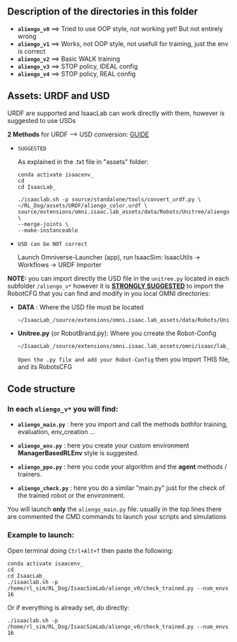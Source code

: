 ## Description of the directories in this folder

- **`aliengo_v0`** ==> Tried to use OOP style, not working yet! But not entirely wrong
- **`aliengo_v1`** ==> Works, not OOP style, not usefull for training, just the env is correct
- **`aliengo_v2`** ==> Basic WALK training
- **`aliengo_v3`** ==> STOP policy, IDEAL config
- **`aliengo_v4`** ==> STOP policy, REAL config 

## Assets: URDF and USD
URDF are supported and IsaacLab can work directly with them, however is suggested to use USDs

**2 Methods** for URDF --> USD conversion: [GUIDE](https://isaac-sim.github.io/IsaacLab/source/how-to/import_new_asset.html)
- `SUGGESTED` 

    As explained in the .txt file in "assets" folder:
    ```
    conda activate isaacenv_
    cd 
    cd IsaacLab_

    ./isaaclab.sh -p source/standalone/tools/convert_urdf.py \
    ~/RL_Dog/assets/URDF/aliengo_color.urdf \
    source/extensions/omni.isaac.lab_assets/data/Robots/Unitree/aliengo_color.usd \
    --merge-joints \
    --make-instanceable
    ```
- `USD can be NOT correct` 

    Launch Omniverse-Launcher (app), run IsaacSim: IsaacUtils -> Workflows -> URDF Importer

**NOTE:** you can import directly the USD file in the `unitree.py` located in each subfolder `/aliengo_v*`
however it is <u>**STRONGLY SUGGESTED**</u> to import the RobotCFG that you can find and modify in you local OMNI directories:

- **DATA** : Where the USD file must be located
    ```
    ~/IsaacLab_/source/extensions/omni.isaac.lab_assets/data/Robots/Unitree
    ```

- **Unitree.py** (or RobotBrand.py): Where you crreate the Robot-Config
    ```
    ~/IsaacLab_/source/extensions/omni.isaac.lab_assets/omni/isaac/lab_assets/unitree.py
    ```

    `Open the .py file and add your Robot-Config` then you import THIS file, and its RobotsCFG

## Code structure

### In each `aliengo_v*` you will find:
- **`aliengo_main.py`** : here you import and call the methods bothfor training, evaluation, env_creation ...

- **`aliengo_env.py`** : here you create your custom environment **ManagerBasedRLEnv** style is suggested.

- **`aliengo_ppo.py`** : here you code your algorithm and the **agent** methods / trainers.

- **`aliengo_check.py`** : here you do a similar "main.py" just for the check of the trained robot or the environment.

You will launch **only** the `aliengo_main.py` file: usually in the top lines there are commented the CMD commands to launch your scripts and simulations

### Example to launch: 
Open terminal doing `Ctrl+Alt+T` then paste the following:
```
conda activate isaacenv_
cd
cd IsaacLab_
./isaaclab.sh -p /home/rl_sim/RL_Dog/IsaacSimLab/aliengo_v0/check_trained.py --num_envs 16
```
Or if everything is already set, do directly:
``` 
./isaaclab.sh -p /home/rl_sim/RL_Dog/IsaacSimLab/aliengo_v0/check_trained.py --num_envs 16 
```